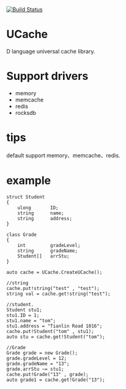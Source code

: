 [![Build Status](https://travis-ci.org/huntlabs/cache.svg?branch=master)](https://travis-ci.org/huntlabs/cache)
# UCache
D language universal cache library.

# Support drivers
 * memory
 * memcache
 * redis
 * rocksdb

# tips
default support memory、memcache、redis.

# example
	
	struct Student
	{
		ulong 		ID;
		string 		name;
		string		address;
	}

	class Grade
	{
		int 		gradeLevel;
		string  	gradeName;
		Student[]	arrStu;
	}
	
	auto cache = UCache.CreateUCache();
	
	//string
	cache.put!string("test" , "test");
	string val = cache.get!string("test");

	//student.
	Student stu1;
	stu1.ID = 1;
	stu1.name = "tom";
	stu1.address = "Tianlin Road 1016";
	cache.put!Student("tom" , stu1);
	auto stu = cache.get!Student("tom");

	//Grade
	Grade grade = new Grade();
	grade.gradeLevel = 12;
	grade.gradeName = "13";
	grade.arrStu ~= stu1;
	cache.put!Grade("13" , grade);
	auto grade1 = cache.get!Grade("13");
	
	
